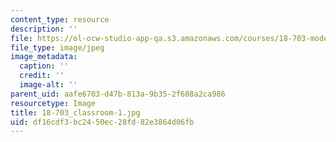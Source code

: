 ```yaml
---
content_type: resource
description: ''
file: https://ol-ocw-studio-app-qa.s3.amazonaws.com/courses/18-703-modern-algebra-spring-2013/df16cdf3bc2450ec28fd82e3864d06fb_18-703_classroom-1.jpg
file_type: image/jpeg
image_metadata:
  caption: ''
  credit: ''
  image-alt: ''
parent_uid: aafe6703-d47b-813a-9b35-2f688a2ca986
resourcetype: Image
title: 18-703_classroom-1.jpg
uid: df16cdf3-bc24-50ec-28fd-82e3864d06fb
---
```

